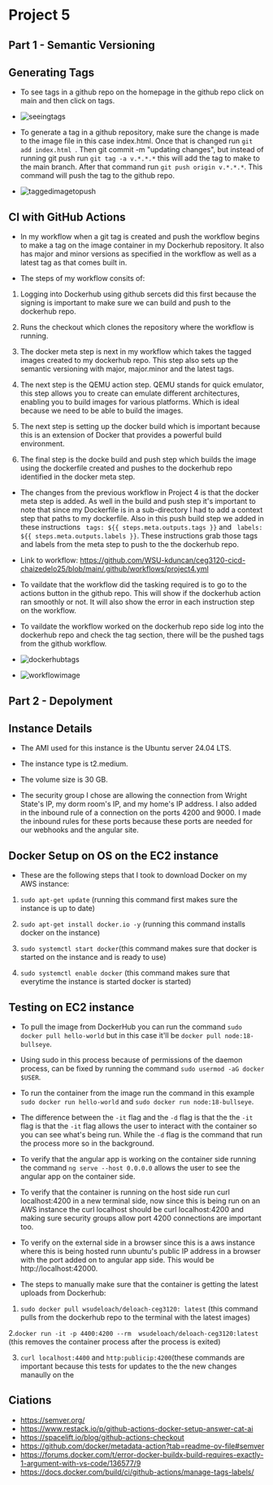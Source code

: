 # Project 5 



## Part 1 - Semantic Versioning

## Generating Tags

  - To see tags in a github repo on the homepage in the github repo click on 
  main and then click on tags.

 - ![seeingtags](githubhowtoaccesstags.jpg)

  - To generate a tag in a github repository, make sure the change is made to 
  the image file in this case index.html. Once that is changed run ```git add index.html ```.
  Then git commit -m "updating changes", but instead of running git push run ```git tag -a v.*.*.*```
  this will add the tag to make to the main branch. After that command run ```git push origin v.*.*.*```.
  This command will push the tag to the github repo.

  - ![taggedimagetopush](tagpushedtorepo.jpg)


## CI with GitHub Actions


  - In my workflow when a git tag is created and push the workflow begins to make a tag on the image container
  in my Dockerhub repository. It also has major and minor versions as specified in the workflow as well as a 
  latest tag as that comes built in. 

  - The steps of my workflow consits of:
  1. Logging into Dockerhub using github sercets did this first because the signing is important
  to make sure we can build and push to the dockerhub repo.

  2. Runs the checkout which clones the repository where the workflow is running.

  3. The docker meta step is next in my workflow which takes the tagged images created
  to my dockerhub repo. This step also sets up the semantic versioning with major, major.minor
  and the latest tags.

  4. The next step is the QEMU action step. QEMU stands for quick emulator, this step
  allows you to create can emulate different architectures, enabling you to build images for various platforms.
  Which is ideal because we need to be able to build the images.

  5. The next step is setting up the docker build which is important because this 
   is an extension of Docker that provides a powerful build environment.

  6. The final step is the docke build and push step which builds the image using the dockerfile created
  and pushes to the dockerhub repo identified in the docker meta step.

  
  - The changes from the previous workflow in Project 4 is that the docker meta step is added. As well in the 
  build and push step it's important to note that since my Dockerfile is in a sub-directory I had to add a context step
  that paths to my dockerfile. Also in this push build step we added in these instructions ``` tags: ${{ steps.meta.outputs.tags }}```
  and ``` labels: ${{ steps.meta.outputs.labels }}```. These instructions grab those tags and labels from the meta step to push to the
  the dockerhub repo.


  - Link to workflow: https://github.com/WSU-kduncan/ceg3120-cicd-chaizedelo25/blob/main/.github/workflows/project4.yml

  - To vaildate that the workflow did the tasking required is to go to the actions button in the github repo. This
  will show if the dockerhub action ran smoothly or not. It will also show the error in each instruction step on the workflow.
  
  - To vaildate the workflow worked on the dockerhub repo side log into the dockerhub repo and check the tag section, there will be 
  the pushed tags from the github workflow.

    
  - ![dockerhubtags](dockerhubtagsinrepo.jpg)

 
  - ![workflowimage](actualdockerfileupdatedworkingprojectfive.jpg)






## Part 2 - Depolyment 



## Instance Details

  - The AMI used for this instance is the Ubuntu server 24.04 LTS.

  - The instance type is t2.medium.

  - The volume size is 30 GB.

  - The security group I chose are allowing the connection from Wright State's IP, my dorm room's IP, and my 
  home's IP address. I also added in the inbound rule of a connection on the ports 4200 and 9000. I made the 
  inbound rules for these ports because these ports are needed for our webhooks and the angular site.


## Docker Setup on OS on the EC2 instance 

 - These are the following steps that I took to download Docker on my AWS instance:

 1. ```sudo apt-get update``` (running this command first makes sure the instance is 
 up to date)

 2. ```sudo apt-get install docker.io -y``` (running this command installs docker on the instance)

 3. ```sudo systemctl start docker```(this command makes sure that docker is started on the instance and 
 is ready to use)

 4. ```sudo systemctl enable docker``` (this command makes sure that everytime the instance is started docker is 
 started)


## Testing on EC2 instance

  - To pull the image from DockerHub you can run the command ```sudo docker pull hello-world```
  but in this case it'll be ```docker pull node:18-bullseye```.
   - Using sudo in this process because of permissions of the daemon process, can be fixed by running
  the command ```sudo usermod -aG docker $USER```.

  - To run the container from the image run the command in this example ```sudo docker run hello-world```
  and ```sudo docker run node:18-bullseye```.

  - The difference between the ```-it``` flag and the ```-d``` flag is that the the ```-it``` flag
  is that the ```-it``` flag allows the user to interact with the container so you can see what's being
  run. While the ```-d``` flag is the command that run the process more so in the background.

  - To verify that the angular app is working on the container side running the command ```ng serve --host 0.0.0.0```
  allows the user to see the angular app on the container side. 


  - To verify that the container is running on the host side run curl localhost:4200 in a new terminal side,
   now since this is being run on an AWS instance the curl localhost should be curl localhost:4200 and making
   sure security groups allow port 4200 connections are important too.

  - To verify on the external side in a browser since this is a aws instance where this is being hosted runn ubuntu's public IP address
  in a browser with the port added on to angular app side. This would be http://localhost:42000.

  - The steps to manually make sure that the container is getting the latest uploads from Dockerhub:

  1. ```sudo docker pull wsudeloach/deloach-ceg3120: latest``` (this command pulls from the dockerhub repo
  to the terminal with the latest images)

  2.```docker run -it -p 4400:4200 --rm  wsudeloach/deloach-ceg3120:latest``` (this removes the container process after 
  the process is exited)

  3. ```curl localhost:4400``` and ```http:publicip:4200```(these commands are important because this tests for 
  updates to the the new changes manaully on the










## Ciations
  - https://semver.org/
  - https://www.restack.io/p/github-actions-docker-setup-answer-cat-ai
  - https://spacelift.io/blog/github-actions-checkout
  - https://github.com/docker/metadata-action?tab=readme-ov-file#semver
  - https://forums.docker.com/t/error-docker-buildx-build-requires-exactly-1-argument-with-vs-code/136577/9
  - https://docs.docker.com/build/ci/github-actions/manage-tags-labels/ 
